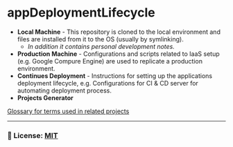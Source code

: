 # appDeploymentLifecycle
- **Local Machine** - This repository is cloned to the local environment and files are installed from it to the OS (usually by symlinking). 
    - _In addition it contains personal development notes._
- **Production Machine** - Configurations and scripts related to IaaS setup (e.g. Google Compure Engine) are used to replicate a production environment.
- **Continues Deployment** - Instructions for setting up the applications deployment lifecycle, e.g. Configurations for CI & CD server for automating deployment process.
- **Projects Generator** 

[Glossary for terms used in related projects](./documentation/glossary.md)

___

### 🔑 License: [MIT](/.github/LICENSE)
